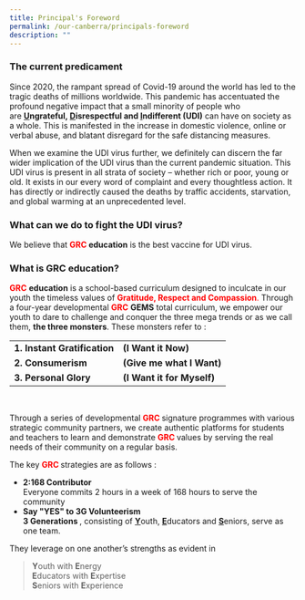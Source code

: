 ```yaml
---
title: Principal's Foreword
permalink: /our-canberra/principals-foreword
description: ""
---
```

<div>
<h3>The current predicament</h3>
<div>
<p>Since 2020, the rampant spread of Covid-19 around the world has led to the tragic deaths of millions worldwide. This pandemic has accentuated the profound negative impact that a small minority of people who are&nbsp;<strong><u>U</u>ngrateful,&nbsp;<u>D</u>isrespectful and&nbsp;<u>I</u>ndifferent (UDI)</strong> can have on society as a whole. This is manifested in the increase in domestic violence, online or verbal abuse, and blatant disregard for the safe distancing measures.</p>
<p>When we examine the UDI virus further, we definitely can discern the far wider implication of the UDI virus than the current pandemic situation. This UDI virus is present in all strata of society &ndash; whether rich or poor, young or old. It exists in our every word of complaint and every thoughtless action. It has directly or indirectly caused the deaths by traffic accidents, starvation, and global warming at an unprecedented level.</p>
</div>
</div>
<h3>What can we do to fight the UDI virus?</h3>
<p>We believe that&nbsp;<strong><span style="color: #ff0000;">GRC</span>&nbsp;education</strong> is the best vaccine for UDI virus.</p>
<h3>What is GRC education?</h3>
<div>
<div>
<p><span style="color: #ff0000;"><strong>GRC</strong></span>&nbsp;<strong>education</strong>&nbsp;is a school-based curriculum designed to inculcate in our youth the timeless values of&nbsp;<span style="color: #ff0000;"><strong>Gratitude, Respect and Compassion</strong>.</span> Through a four-year developmental&nbsp;<span style="color: #ff0000;"><strong>GRC</strong>&nbsp;</span><strong>GEMS</strong>&nbsp;total curriculum, we empower our youth to dare to challenge and conquer the three mega trends or as we call them,&nbsp;<strong>the three monsters</strong>. These monsters refer to :</p>
<table>
<tbody>
<tr>
<td><strong>1. Instant Gratification</strong></td>
<td><strong>(I Want it Now)</strong></td>
</tr>
<tr>
<td><strong>2. Consumerism</strong></td>
<td><strong>(Give me what I Want)</strong></td>
</tr>
<tr>
<td><strong>3. Personal Glory</strong></td>
<td><strong>(I Want it for Myself)</strong></td>
</tr>
</tbody>
</table>
<br />
<p>Through a series of developmental&nbsp;<span style="color: #ff0000;"><strong>GRC&nbsp;</strong></span>signature programmes with various strategic community partners, we create authentic platforms for students and teachers to learn and demonstrate&nbsp;<span style="color: #ff0000;"><strong>GRC&nbsp;</strong></span>values by serving the real needs of their community on a regular basis.</p>
<p>The key&nbsp;<span style="color: #ff0000;"><strong>GRC&nbsp;</strong></span>strategies are as follows :</p>
<div>
<ul>
<li><strong>2:168 Contributor</strong>
<div>Everyone commits 2 hours in a week of 168 hours to serve the community</div>
</li>
<li>
<div><strong>Say "YES" to 3G Volunteerism</strong></div>
<div><strong>3 Generations&nbsp;</strong>, consisting of&nbsp;<strong><u>Y</u></strong>outh,&nbsp;<strong><u>E</u></strong>ducators and&nbsp;<strong><u>S</u></strong>eniors, serve as one team.</div>
</li>
</ul>
</div>
<p>They leverage on one another&rsquo;s strengths as evident in&nbsp;</p>
<blockquote>
<div><strong>Y</strong>outh with&nbsp;<strong>E</strong>nergy<br /><strong>E</strong>ducators with&nbsp;<strong>E</strong>xpertise<br /><strong>S</strong>eniors with&nbsp;<strong>E</strong>xperience</div>
</blockquote>
</div>
</div>